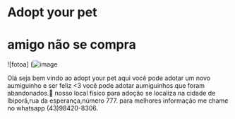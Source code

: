 # Adopt your pet
# amigo não se compra
![fotoa] (![image](https://user-images.githubusercontent.com/106749715/177776810-63c701aa-e2cf-4255-902b-fb9c3497455b.png)

Olá seja bem vindo ao adopt your pet
aqui você pode adotar um novo aumiguinho e ser feliz <3
você pode adotar aumiguinhos que foram abandonados.:dog:
nosso local fisíco para adoção se localiza na cidade de Ibiporã,rua da esperança,número 777.
para melhores informação me chame no whatsapp (43)98420-8306.
